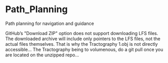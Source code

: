 # Path_Planning
Path planning for navigation and guidance 

GitHub’s "Download ZIP" option does not support downloading LFS files. 
The downloaded archive will include only pointers to the LFS files, not the actual files themselves. 
That is why the Tractography 1.obj is not directly accessible...
The Tractography being to volumenous, do a git pull once you are located on the unzipped repo...
